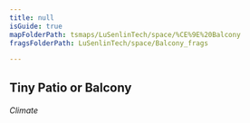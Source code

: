 ```yaml
---
title: null
isGuide: true
mapFolderPath: tsmaps/LuSenlinTech/space/%CE%9E%20Balcony
fragsFolderPath: LuSenlinTech/space/Balcony_frags

---
```



<!-- tsGuideRenderComment {"guide":{"id":"tvOT020JR","path":"LuSenlinTech/space","fragmentFolderPath":"LuSenlinTech/space/Balcony_frags"},"fragment":{"id":"tvOT020JR","topLevelMapKey":"s7LPkv1Gh","mapKeyChain":"s7LPkv1Gh","guideID":"tvOT020aS","guidePath":"c:/GitHub/MuddySpud/MuddySpud.github.io/tsmaps/LuSenlinTech/space/Balcony.tsmap","chartKey":"s7LPkv1Gh","isLeaf":false,"options":[{"id":"tvOT0E2Mv","option":"Next","iExitKey":"s7LPr60ZH","order":1}],"iKey":"s7LPr60IG"}} -->

## Tiny Patio or Balcony 

###### Climate

